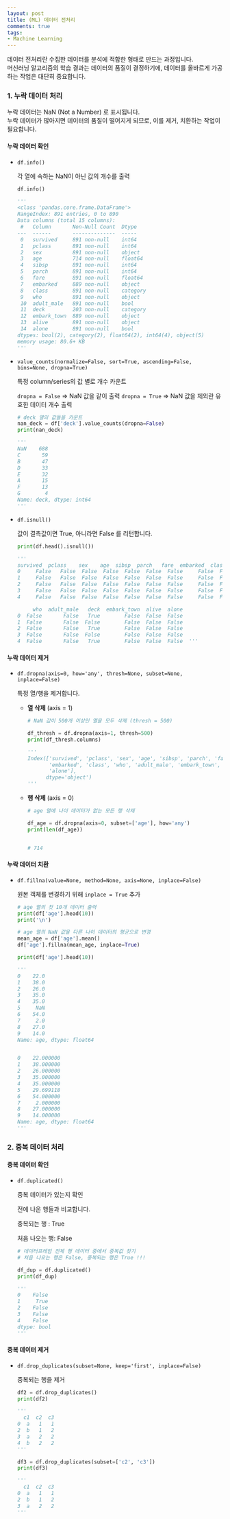 ```yaml
---
layout: post
title: (ML) 데이터 전처리
comments: true
tags:
- Machine Learning
---
```






데이터 전처리란 수집한 데이터를 분석에 적합한 형태로 만드는 과정입니다.  
머신러닝 알고리즘의 학습 결과는 데이터의 품질이 결정하기에, 데이터를 올바르게 가공하는 작업은 대단히 중요합니다.



### 1\. 누락 데이터 처리

누락 데이터는 NaN (Not a Number) 로 표시됩니다.  
누락 데이터가 많아지면 데이터의 품질이 떨어지게 되므로, 이를 제거, 치환하는 작업이 필요합니다.



#### 누락 데이터 확인



- `df.info()`

  각 열에 속하는 NaN이 아닌 값의 개수를 출력

  ```python
  df.info()
  
  '''
  <class 'pandas.core.frame.DataFrame'>
  RangeIndex: 891 entries, 0 to 890
  Data columns (total 15 columns):
   #   Column       Non-Null Count  Dtype   
  ---  ------       --------------  -----   
   0   survived     891 non-null    int64   
   1   pclass       891 non-null    int64   
   2   sex          891 non-null    object  
   3   age          714 non-null    float64 
   4   sibsp        891 non-null    int64   
   5   parch        891 non-null    int64   
   6   fare         891 non-null    float64 
   7   embarked     889 non-null    object  
   8   class        891 non-null    category
   9   who          891 non-null    object  
   10  adult_male   891 non-null    bool    
   11  deck         203 non-null    category
   12  embark_town  889 non-null    object  
   13  alive        891 non-null    object  
   14  alone        891 non-null    bool    
  dtypes: bool(2), category(2), float64(2), int64(4), object(5)
  memory usage: 80.6+ KB
  '''
  ```

  



- `value_counts(normalize=False, sort=True, ascending=False, bins=None, dropna=True)`

    특정 column/series의 값 별로 개수 카운트
    
    `dropna = False` => NaN 값을 같이 출력
    `dropna = True` => NaN 값을 제외란 유효한 데이터 개수 출력
    
    ```python
    # deck 열의 값들을 카운트
    nan_deck = df['deck'].value_counts(dropna=False)
    print(nan_deck)
    
    '''
    NaN    688
    C       59
    B       47
    D       33
    E       32
    A       15
    F       13
    G        4
    Name: deck, dtype: int64
    '''
    ```
    
    
    
    
    
- `df.isnull()`

    값이 결측값이면 True, 아니라면 False 를 리턴합니다. 

    ```python
    print(df.head().isnull())
    
    '''
    survived  pclass    sex    age  sibsp  parch   fare  embarked  class  \
    0     False   False  False  False  False  False  False     False  False   
    1     False   False  False  False  False  False  False     False  False   
    2     False   False  False  False  False  False  False     False  False   
    3     False   False  False  False  False  False  False     False  False   
    4     False   False  False  False  False  False  False     False  False   
    
         who  adult_male   deck  embark_town  alive  alone  
    0  False       False   True        False  False  False  
    1  False       False  False        False  False  False  
    2  False       False   True        False  False  False  
    3  False       False  False        False  False  False  
    4  False       False   True        False  False  False  '''
    ```

    



#### 누락 데이터 제거



* `df.dropna(axis=0, how='any', thresh=None, subset=None, inplace=False)`

  특정 열/행을 제거합니다. 

  * **열 삭제**  (axis = 1)

    ```python
    # NaN 값이 500개 이상인 열을 모두 삭제 (thresh = 500)
    
    df_thresh = df.dropna(axis=1, thresh=500)
    print(df_thresh.columns)
    
    '''
    Index(['survived', 'pclass', 'sex', 'age', 'sibsp', 'parch', 'fare',
           'embarked', 'class', 'who', 'adult_male', 'embark_town', 'alive',
           'alone'],
          dtype='object')
    '''
    ```

  * **행 삭제** (axis = 0)

    ```python
    # age 열에 나이 데이터가 없는 모든 행 삭제
    
    df_age = df.dropna(axis=0, subset=['age'], how='any')
    print(len(df_age))
    
    
    # 714
    ```



#### 누락 데이터 치환



* `df.fillna(value=None, method=None, axis=None, inplace=False)`

  원본 객체를 변경하기 위해 `inplace = True` 추가

  

  ```python
  # age 열의 첫 10개 데이터 출력
  print(df['age'].head(10))
  print('\n')
  
  # age 열의 NaN 값을 다른 나이 데이터의 평균으로 변경
  mean_age = df['age'].mean()
  df['age'].fillna(mean_age, inplace=True)
  
  print(df['age'].head(10))
  
  '''
  0    22.0
  1    38.0
  2    26.0
  3    35.0
  4    35.0
  5     NaN
  6    54.0
  7     2.0
  8    27.0
  9    14.0
  Name: age, dtype: float64
  
  
  0    22.000000
  1    38.000000
  2    26.000000
  3    35.000000
  4    35.000000
  5    29.699118
  6    54.000000
  7     2.000000
  8    27.000000
  9    14.000000
  Name: age, dtype: float64
  '''
  ```

  



### 2. 중복 데이터 처리



#### 중복 데이터 확인



* `df.duplicated()`

  중복 데이터가 있는지 확인

  전에 나온 행들과 비교합니다.

  중복되는 행 : True

  처음 나오는 행: False

  ```python
  # 데이터프레임 전체 행 데이터 중에서 중복값 찾기
  # 처음 나오는 행은 False, 중복되는 행은 True !!!
  
  df_dup = df.duplicated()
  print(df_dup)
  
  '''
  0    False
  1     True
  2    False
  3    False
  4    False
  dtype: bool
  '''
  ```

  

#### 중복 데이터 제거



* `df.drop_duplicates(subset=None, keep='first', inplace=False)`

  중복되는 행을 제거

  ```python
  df2 = df.drop_duplicates()
  print(df2)
  
  '''
    c1  c2  c3
  0  a   1   1
  2  b   1   2
  3  a   2   2
  4  b   2   2
  '''
  
  df3 = df.drop_duplicates(subset=['c2', 'c3'])
  print(df3)
  
  '''
    c1  c2  c3
  0  a   1   1
  2  b   1   2
  3  a   2   2
  '''
  ```

  